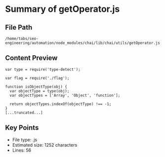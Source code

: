 # Summary of getOperator.js
  
## File Path
`/home/tabs/seo-engineering/automation/node_modules/chai/lib/chai/utils/getOperator.js`

## Content Preview
```
var type = require('type-detect');

var flag = require('./flag');

function isObjectType(obj) {
  var objectType = type(obj);
  var objectTypes = ['Array', 'Object', 'function'];

  return objectTypes.indexOf(objectType) !== -1;
}
[...truncated...]
```

## Key Points
- File type: .js
- Estimated size: 1252 characters
- Lines: 56
